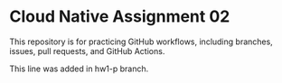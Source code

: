 # Cloud Native Assignment 02

This repository is for practicing GitHub workflows, including branches, issues, pull requests, and GitHub Actions.


This line was added in hw1-p branch.
